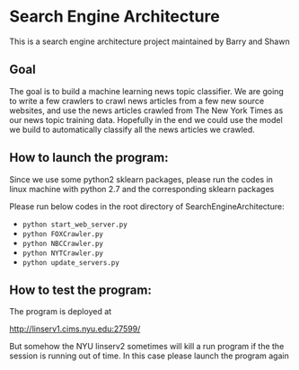 # Search Engine Architecture

This is a search engine architecture project maintained by Barry and Shawn

## Goal

The goal is to build a machine learning news topic classifier. We are going to write a few crawlers to crawl news articles from a few new source websites, and use the news articles crawled from The New York Times as our news topic training data. Hopefully in the end we could use the model we build to automatically classify all the news articles we crawled.


## How to launch the program:

Since we use some python2 sklearn packages, please run the codes in linux machine with python 2.7 and the corresponding sklearn packages

Please run below codes in the root directory of SearchEngineArchitecture:

* `python start_web_server.py`
* `python FOXCrawler.py`
* `python NBCCrawler.py`
* `python NYTCrawler.py`
* `python update_servers.py`

## How to test the program:

The program is deployed at

http://linserv1.cims.nyu.edu:27599/

But somehow the NYU linserv2 sometimes will kill a run program if the the session is running out of time.
In this case please launch the program again


